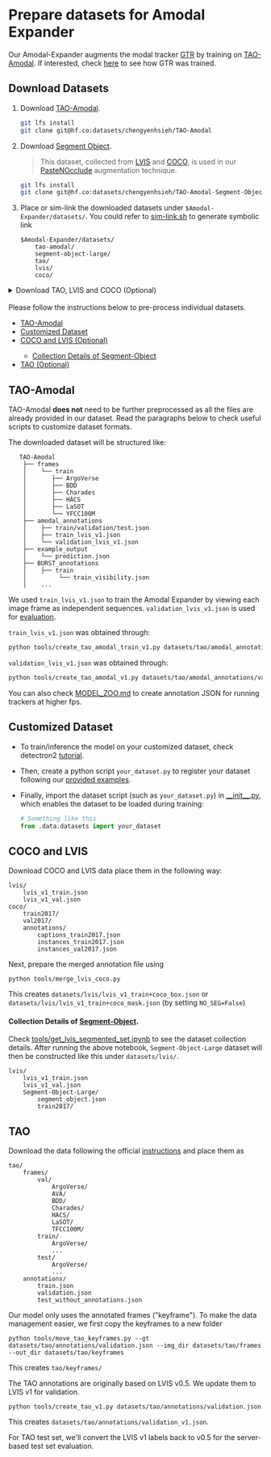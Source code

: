 # Prepare datasets for Amodal Expander

Our Amodal-Expander augments the modal tracker [GTR](https://github.com/xingyizhou/GTR/tree/master) by training on [TAO-Amodal](https://huggingface.co/datasets/chengyenhsieh/TAO-Amodal). If interested, check [here](https://github.com/xingyizhou/GTR/blob/master/datasets/README.md) to see how GTR was trained.

## Download Datasets 
1. Download [TAO-Amodal](https://huggingface.co/datasets/chengyenhsieh/TAO-Amodal).
    ```bash
    git lfs install
    git clone git@hf.co:datasets/chengyenhsieh/TAO-Amodal
    ```

2. Download [Segment Object](https://huggingface.co/datasets/chengyenhsieh/TAO-Amodal-Segment-Object-Large). 
    > This dataset, collected from [LVIS](https://www.lvisdataset.org/) and [COCO](https://cocodataset.org/#home), is used in our [PasteNOcclude](https://github.com/WesleyHsieh0806/Amodal-Expander?tab=readme-ov-file#rabbit2-pastenocclude) augmentation technique.
    ```bash
    git lfs install
    git clone git@hf.co:datasets/chengyenhsieh/TAO-Amodal-Segment-Object-Large
    ```

3. Place or sim-link the downloaded datasets under `$Amodal-Expander/datasets/`. 
    You could refer to [sim-link.sh](./sim-link.sh) to generate symbolic link
    ```
    $Amodal-Expander/datasets/
        tao-amodal/
        segment-object-large/
        tao/
        lvis/
        coco/
    ```

<details><summary>Download TAO, LVIS and COCO (Optional)</summary>

* Download [TAO](https://taodataset.org/) dataset (Optional)
    TAO-Amodal shares the same sets of frames with TAO, so we only need to download the [annotations](https://github.com/TAO-Dataset/tao/blob/master/docs/download.md).

* Download [LVIS](https://www.lvisdataset.org/) and [COCO](https://cocodataset.org/#home) (Optional)
    If you want to reproduce GTR or generate our Segment-Object dataset

</details>

</br>
Please follow the instructions below to pre-process individual datasets.
  <ul>
    <li>
      <a href="#tao-amodal">TAO-Amodal</a>
    </li>
    <li>
      <a href="#customized-dataset">Customized Dataset</a>
    </li>
    <li>
      <a href="#coco-and-lvis">COCO and LVIS (Optional)</a>
    </li>
    <ul>
        <li>
        <a href="#collection-details-of-segment-object">Collection Details of Segment-Object</a>
        </li>
    </ul>
    <li>
      <a href="#tao">TAO (Optional)</a>
    </li>
  </ul>

## TAO-Amodal
TAO-Amodal **does not** need to be further preprocessed as all the files are already provided in our dataset. Read the paragraphs below to check useful scripts to customize dataset formats. 

The downloaded dataset will be structured like:
```
   TAO-Amodal
    ├── frames
    │    └── train
    │       ├── ArgoVerse
    │       ├── BDD
    │       ├── Charades
    │       ├── HACS
    │       ├── LaSOT
    │       └── YFCC100M
    ├── amodal_annotations
    │    ├── train/validation/test.json
    │    ├── train_lvis_v1.json
    │    └── validation_lvis_v1.json
    ├── example_output
    │    └── prediction.json
    ├── BURST_annotations
    │    ├── train
    │         └── train_visibility.json
    │    ...

```

We used `train_lvis_v1.json` to train the Amodal Expander by viewing each image frame as independent sequences. `validation_lvis_v1.json` is used for [evaluation](https://github.com/WesleyHsieh0806/TAO-Amodal?tab=readme-ov-file#bar_chart-evaluation).

`train_lvis_v1.json` was obtained through:
```bash
python tools/create_tao_amodal_train_v1.py datasets/tao/amodal_annotations/train.json
```

`validation_lvis_v1.json` was obtained through:
```bash
python tools/create_tao_amodal_v1.py datasets/tao/amodal_annotations/validation.json 
```

You can also check [MODEL_ZOO.md](../docs/MODEL_ZOO.md) to create annotation JSON for running trackers at higher fps.

## Customized Dataset
* To train/inference the model on your customized dataset, check detectron2 [tutorial](https://detectron2.readthedocs.io/en/latest/tutorials/datasets.html#use-custom-datasets). 
* Then, create a python script `your_dataset.py` to register your dataset following our [provided examples](../gtr/data/datasets/). 

* Finally, import the dataset script (such as `your_dataset.py`) in [__init\__.py](./gtr/__init__.py), which enables the dataset to be loaded during training:
    ```python
    # Something like this
    from .data.datasets import your_dataset
    ```

## COCO and LVIS

Download COCO and LVIS data place them in the following way:

```
lvis/
    lvis_v1_train.json
    lvis_v1_val.json
coco/
    train2017/
    val2017/
    annotations/
        captions_train2017.json
        instances_train2017.json 
        instances_val2017.json
```

Next, prepare the merged annotation file using 

~~~
python tools/merge_lvis_coco.py
~~~

This creates `datasets/lvis/lvis_v1_train+coco_box.json` or `datasets/lvis/lvis_v1_train+coco_mask.json` (by setting `NO_SEG=False`)

#### Collection Details of [Segment-Object]((https://huggingface.co/datasets/chengyenhsieh/TAO-Amodal-Segment-Object-Large)).

Check [tools/get_lvis_segmented_set.ipynb](../tools/get_lvis_segmented_set.ipynb) to see the dataset collection details.
After running the above notebook, `Segment-Object-Large` dataset will then be constructed like this under `datasets/lvis/`.
```
lvis/
    lvis_v1_train.json
    lvis_v1_val.json
    Segment-Object-Large/
        segment_object.json
        train2017/
```


## TAO

Download the data following the official [instructions](https://github.com/TAO-Dataset/tao/blob/master/docs/download.md) and place them as 

```
tao/
    frames/
        val/
            ArgoVerse/
            AVA/
            BDD/
            Charades/
            HACS/
            LaSOT/
            TFCC100M/
        train/
            ArgoVerse/
            ...
        test/
            ArgoVerse/
            ...
    annotations/
        train.json
        validation.json
        test_without_annotations.json
```

Our model only uses the annotated frames ("keyframe"). To make the data management easier, we first copy the keyframes to a new folder

```
python tools/move_tao_keyframes.py --gt datasets/tao/annotations/validation.json --img_dir datasets/tao/frames --out_dir datasets/tao/keyframes
```

This creates `tao/keyframes/`

The TAO annotations are originally based on LVIS v0.5. We update them to LVIS v1 for validation.

```
python tools/create_tao_v1.py datasets/tao/annotations/validation.json
```

This creates `datasets/tao/annotations/validation_v1.json`.

For TAO test set, we'll convert the LVIS v1 labels back to v0.5 for the server-based test set evaluation.
